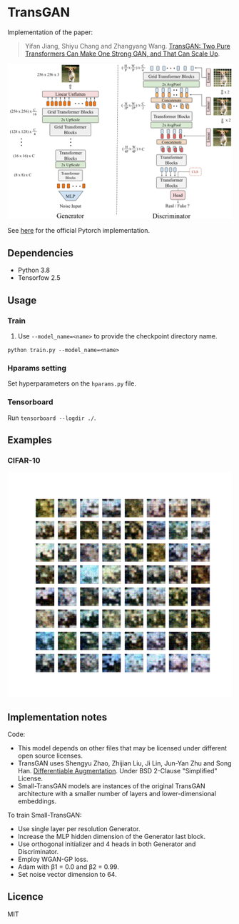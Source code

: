 # TransGAN
Implementation of the paper:

> Yifan Jiang, Shiyu Chang and Zhangyang Wang. [TransGAN: Two Pure Transformers Can Make One
Strong GAN, and That Can Scale Up](https://arxiv.org/abs/2102.07074). 

![Architecture](./images/architecture.png)

See [here](https://github.com/VITA-Group/TransGAN) for the official Pytorch implementation.


## Dependencies
- Python 3.8
- Tensorfow 2.5


## Usage
### Train
1. Use `--model_name=<name>` to provide the checkpoint directory name. 
```
python train.py --model_name=<name> 
```

### Hparams setting
Set hyperparameters on the `hparams.py` file.

### Tensorboard
Run `tensorboard --logdir ./`.


## Examples
### CIFAR-10

![](images/small_transgan.gif "TransGAN on CIFAR-10")


## Implementation notes
Code:
- This model depends on other files that may be licensed under different open source licenses.
- TransGAN uses Shengyu Zhao, Zhijian Liu, Ji Lin, Jun-Yan Zhu and Song Han. [Differentiable Augmentation](https://arxiv.org/abs/2006.10738). Under BSD 2-Clause "Simplified" License.
- Small-TransGAN models are instances of the original TransGAN architecture with a smaller number of layers and lower-dimensional embeddings.

To train Small-TransGAN:
- Use single layer per resolution Generator.
- Increase the MLP hidden dimension of the Generator last block.
- Use orthogonal initializer and 4 heads in both Generator and Discriminator.
- Employ WGAN-GP loss.
- Adam with β1 = 0.0 and β2 = 0.99.
- Set noise vector dimension to 64.


## Licence
MIT